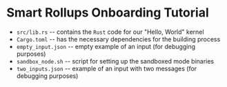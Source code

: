 # Smart Rollups Onboarding Tutorial

- `src/lib.rs` -- contains the `Rust` code for our "Hello, World" kernel
- `Cargo.toml` -- has the necessary dependencies for the building process
- `empty_input.json` -- empty example of an input (for debugging purposes)
- `sandbox_node.sh` -- script for setting up the sandboxed mode binaries
- `two_inputs.json` -- example of an input with two messages (for debugging purposes)
